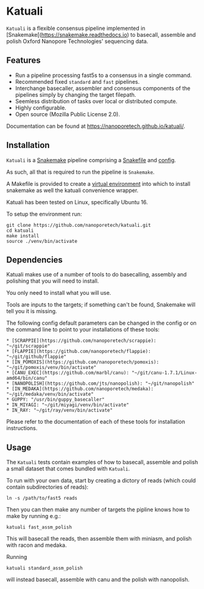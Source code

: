 
Katuali
=======

`Katuali` is a flexible consensus pipeline implemented in [Snakemake[(https://snakemake.readthedocs.io) to basecall, assemble and polish 
Oxford Nanopore Technologies' sequencing data.

Features
--------

  * Run a pipeline processing fast5s to a consensus in a single command.
  * Recommended fixed `standard` and `fast` pipelines.
  * Interchange basecaller, assembler and consensus components of the pipelines simply by changing the target filepath. 
  * Seemless distribution of tasks over local or distributed compute.
  * Highly configurable.  
  * Open source (Mozilla Public License 2.0).


Documentation can be found at https://nanoporetech.github.io/katuali/.

Installation
------------

`Katuali` is a [Snakemake](https://snakemake.readthedocs.io) pipeline comprising a [Snakefile](https://snakemake.readthedocs.io/en/stable/snakefiles/writing_snakefiles.html#) and [config](https://snakemake.readthedocs.io/en/stable/snakefiles/configuration.html).

As such, all that is required to run the pipeline is `Snakemake`. 

A Makefile is provided to create a [virtual environment](https://docs.python.org/3/tutorial/venv.html) into which to install snakemake as well the katuali convenience wrapper. 

Katuali has been tested on Linux, specifically Ubuntu 16.

To setup the environment run:

    git clone https://github.com/nanoporetech/katuali.git
    cd katuali
    make install
    source ./venv/bin/activate


Dependencies
------------

Katuali makes use of a number of tools to do basecalling, assembly and
polishing that you will need to install.  

You only need to install what you will use.

Tools are inputs to the targets; if something can't be found, Snakemake will tell you it is missing.

The following config default parameters can be changed in the config or on the command line to point to your installations of these tools: 

    * [SCRAPPIE](https://github.com/nanoporetech/scrappie): "~/git/scrappie"
    * [FLAPPIE](https://github.com/nanoporetech/flappie): "~/git/github/flappie"
    * [IN_POMOXIS](https://github.com/nanoporetech/pomoxis): "~/git/pomoxis/venv/bin/activate"
    * [CANU_EXEC](https://github.com/marbl/canu): "~/git/canu-1.7.1/Linux-amd64/bin/canu"
    * [NANOPOLISH](https://github.com/jts/nanopolish): "~/git/nanopolish"
    * [IN_MEDAKA](https://github.com/nanoporetech/medaka): "~/git/medaka/venv/bin/activate"
    * GUPPY: "/usr/bin/guppy_basecaller"
    * IN_MIYAGI: "~/git/miyagi/venv/bin/activate"
    * IN_RAY: "~/git/ray/venv/bin/activate"

Please refer to the documentation of each of these tools for installation instructions.


Usage
-----

The `Katuali` tests contain examples of how to basecall,
assemble and polish a small dataset that comes bundled with `Katuali`. 

To run with your own data, start by creating a dictory of reads (which could contain subdirectories of reads):

    ln -s /path/to/fast5 reads
    
Then you can then make any number of targets the pipline knows how to make by running e.g.:

    katuali fast_assm_polish

This will basecall the reads, then assemble them with miniasm, and polish with racon and medaka. 

Running

    katuali standard_assm_polish

will instead basecall, assemble with canu and the polish with nanopolish. 
